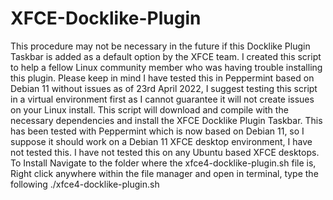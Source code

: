 # XFCE-Docklike-Plugin
This procedure may not be necessary in the future if this Docklike Plugin Taskbar is added as a default option by the XFCE team.
I created this script to help a fellow Linux community member who was having trouble installing this plugin.
Please keep in mind I have tested this in Peppermint based on Debian 11 without issues as of 23rd April 2022, I suggest testing this script in a virtual environment first as I cannot guarantee it will not create issues on your Linux install.
This script will download and compile with the necessary dependencies and install the XFCE Docklike Plugin Taskbar.
This has been tested with Peppermint which is now based on Debian 11, so I suppose it should work on a Debian 11 XFCE desktop environment, I have not tested this.
I have not tested this on any Ubuntu based XFCE desktops.
To Install
Navigate to the folder where the xfce4-docklike-plugin.sh file is,
Right click anywhere within the file manager and open in terminal,
type the following
./xfce4-docklike-plugin.sh
